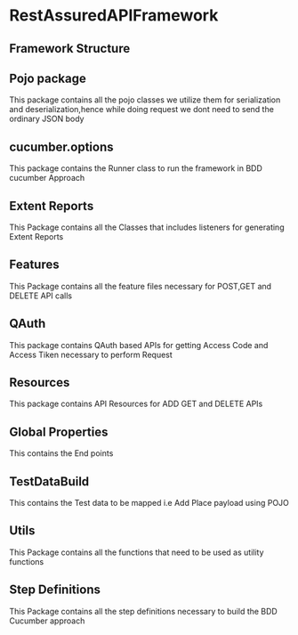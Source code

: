 # RestAssuredAPIFramework

## Framework Structure

## Pojo package
This package contains all the pojo classes we utilize them for serialization and deserialization,hence while doing request we dont need to send the ordinary JSON body 

## cucumber.options
This package contains the Runner class to run the framework in BDD cucumber Approach

## Extent Reports
This Package contains all the Classes that includes listeners for generating Extent Reports 

## Features 
This Package contains all the feature files necessary for POST,GET and DELETE API calls

## QAuth 
This package contains QAuth based APIs for getting Access Code and Access Tiken necessary to perform Request

## Resources 
This package contains API Resources for ADD GET and DELETE APIs

## Global Properties
This contains the End points

## TestDataBuild
This contains the Test data to be mapped i.e Add Place payload using POJO

## Utils
This Package contains all the functions that need to be used as utility functions

## Step Definitions
This Package contains all the step definitions necessary to build the BDD Cucumber approach

## 


